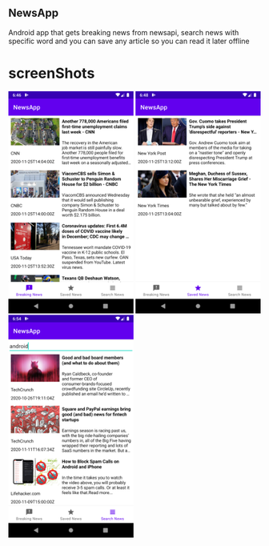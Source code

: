 ## NewsApp
Android app that gets breaking news from newsapi, search news with specific word and you can save any article so you can read it later offline

# screenShots
<img src="app/screenShots/Screenshot_1606322817.png" width="250"/> <img src="app/screenShots/Screenshot_1606322921.png" width="250"/> <img src="app/screenShots/Screenshot_1606323274.png" width="250"/> 

